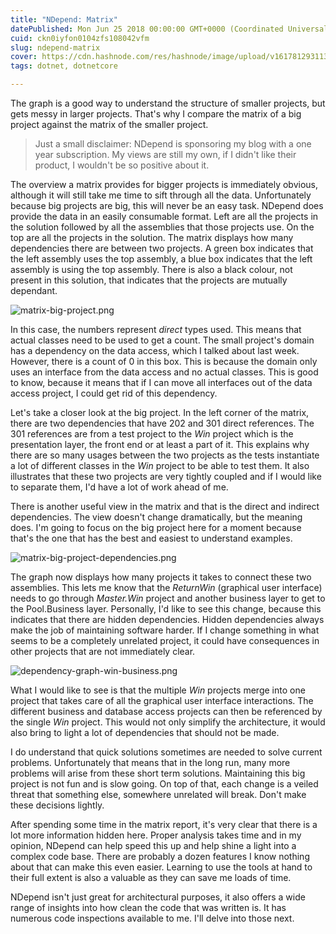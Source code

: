 ```yaml
---
title: "NDepend: Matrix"
datePublished: Mon Jun 25 2018 00:00:00 GMT+0000 (Coordinated Universal Time)
cuid: ckn0iyfon0104zfs108042vfm
slug: ndepend-matrix
cover: https://cdn.hashnode.com/res/hashnode/image/upload/v1617812931130/V-x1YeP14.png
tags: dotnet, dotnetcore

---
```



The graph is a good way to understand the structure of smaller projects, but gets messy in larger projects. That's why I compare the matrix of a big project against the matrix of the smaller project.

> Just a small disclaimer: NDepend is sponsoring my blog with a one year subscription. My views are still my own, if I didn't like their product, I wouldn't be so positive about it.

The overview a matrix provides for bigger projects is immediately obvious, although it will still take me time to sift through all the data. Unfortunately because big projects are big, this will never be an easy task. NDepend does provide the data in an easily consumable format. Left are all the projects in the solution followed by all the assemblies that those projects use. On the top are all the projects in the solution. The matrix displays how many dependencies there are between two projects. A green box indicates that the left assembly uses the top assembly, a blue box indicates that the left assembly is using the top assembly. There is also a black colour, not present in this solution, that indicates that the projects are mutually dependant.

![matrix-big-project.png](https://cdn.hashnode.com/res/hashnode/image/upload/v1617381108831/jd_CbHlSC.png)

In this case, the numbers represent _direct_ types used. This means that actual classes need to be used to get a count. The small project's domain has a dependency on the data access, which I talked about last week. However, there is a count of 0 in this box. This is because the domain only uses an interface from the data access and no actual classes. This is good to know, because it means that if I can move all interfaces out of the data access project, I could get rid of this dependency.

Let's take a closer look at the big project. In the left corner of the matrix, there are two dependencies that have 202 and 301 direct references. The 301 references are from a test project to the _Win_ project which is the presentation layer, the front end or at least a part of it. This explains why there are so many usages between the two projects as the tests instantiate a lot of different classes in the _Win_ project to be able to test them. It also illustrates that these two projects are very tightly coupled and if I would like to separate them, I'd have a lot of work ahead of me.

There is another useful view in the matrix and that is the direct and indirect dependencies. The view doesn't change dramatically, but the meaning does. I'm going to focus on the big project here for a moment because that's the one that has the best and easiest to understand examples.

![matrix-big-project-dependencies.png](https://cdn.hashnode.com/res/hashnode/image/upload/v1617381110579/2i0qbcDoL.png)

The graph now displays how many projects it takes to connect these two assemblies. This lets me know that the _ReturnWin_ (graphical user interface) needs to go through _Master.Win_ project and another business layer to get to the Pool.Business layer. Personally, I'd like to see this change, because this indicates that there are hidden dependencies. Hidden dependencies always make the job of maintaining software harder. If I change something in what seems to be a completely unrelated project, it could have consequences in other projects that are not immediately clear.

![dependency-graph-win-business.png](https://cdn.hashnode.com/res/hashnode/image/upload/v1617381112369/H-FL1ofLB.png)

What I would like to see is that the multiple _Win_ projects merge into one project that takes care of all the graphical user interface interactions. The different business and database access projects can then be referenced by the single _Win_ project. This would not only simplify the architecture, it would also bring to light a lot of dependencies that should not be made.

I do understand that quick solutions sometimes are needed to solve current problems. Unfortunately that means that in the long run, many more problems will arise from these short term solutions. Maintaining this big project is not fun and is slow going. On top of that, each change is a veiled threat that something else, somewhere unrelated will break. Don't make these decisions lightly.

After spending some time in the matrix report, it's very clear that there is a lot more information hidden here. Proper analysis takes time and in my opinion, NDepend can help speed this up and help shine a light into a complex code base. There are probably a dozen features I know nothing about that can make this even easier. Learning to use the tools at hand to their full extent is also a valuable as they can save me loads of time.

NDepend isn't just great for architectural purposes, it also offers a wide range of insights into how clean the code that was written is. It has numerous code inspections available to me. I'll delve into those next.
